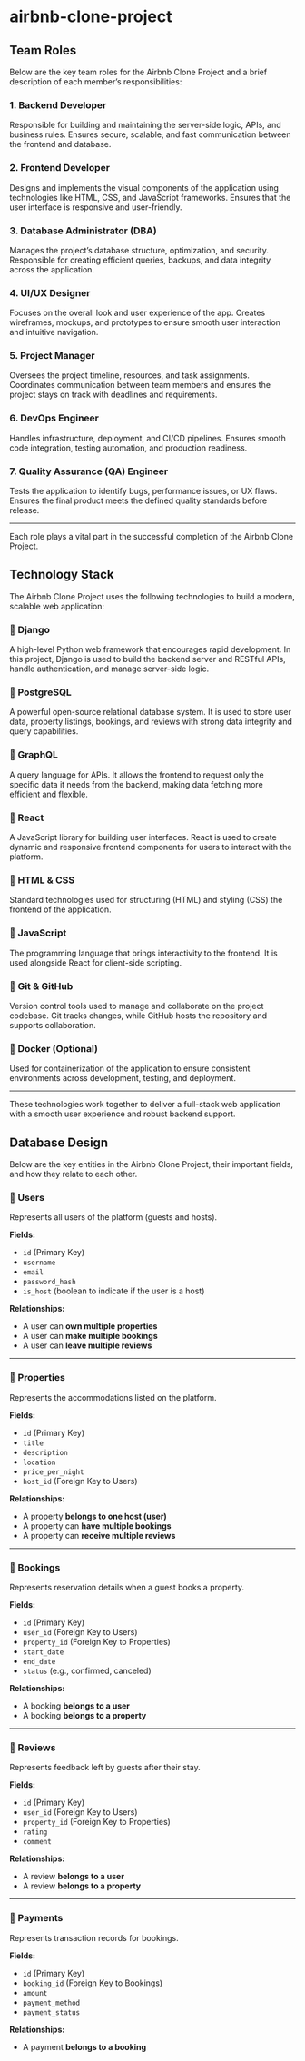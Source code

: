# airbnb-clone-project
## Team Roles

Below are the key team roles for the Airbnb Clone Project and a brief description of each member’s responsibilities:

### 1. Backend Developer
Responsible for building and maintaining the server-side logic, APIs, and business rules. Ensures secure, scalable, and fast communication between the frontend and database.

### 2. Frontend Developer
Designs and implements the visual components of the application using technologies like HTML, CSS, and JavaScript frameworks. Ensures that the user interface is responsive and user-friendly.

### 3. Database Administrator (DBA)
Manages the project’s database structure, optimization, and security. Responsible for creating efficient queries, backups, and data integrity across the application.

### 4. UI/UX Designer
Focuses on the overall look and user experience of the app. Creates wireframes, mockups, and prototypes to ensure smooth user interaction and intuitive navigation.

### 5. Project Manager
Oversees the project timeline, resources, and task assignments. Coordinates communication between team members and ensures the project stays on track with deadlines and requirements.

### 6. DevOps Engineer
Handles infrastructure, deployment, and CI/CD pipelines. Ensures smooth code integration, testing automation, and production readiness.

### 7. Quality Assurance (QA) Engineer
Tests the application to identify bugs, performance issues, or UX flaws. Ensures the final product meets the defined quality standards before release.

---

Each role plays a vital part in the successful completion of the Airbnb Clone Project.
## Technology Stack

The Airbnb Clone Project uses the following technologies to build a modern, scalable web application:

### 🔹 Django
A high-level Python web framework that encourages rapid development. In this project, Django is used to build the backend server and RESTful APIs, handle authentication, and manage server-side logic.

### 🔹 PostgreSQL
A powerful open-source relational database system. It is used to store user data, property listings, bookings, and reviews with strong data integrity and query capabilities.

### 🔹 GraphQL
A query language for APIs. It allows the frontend to request only the specific data it needs from the backend, making data fetching more efficient and flexible.

### 🔹 React
A JavaScript library for building user interfaces. React is used to create dynamic and responsive frontend components for users to interact with the platform.

### 🔹 HTML & CSS
Standard technologies used for structuring (HTML) and styling (CSS) the frontend of the application.

### 🔹 JavaScript
The programming language that brings interactivity to the frontend. It is used alongside React for client-side scripting.

### 🔹 Git & GitHub
Version control tools used to manage and collaborate on the project codebase. Git tracks changes, while GitHub hosts the repository and supports collaboration.

### 🔹 Docker (Optional)
Used for containerization of the application to ensure consistent environments across development, testing, and deployment.

---

These technologies work together to deliver a full-stack web application with a smooth user experience and robust backend support.
## Database Design

Below are the key entities in the Airbnb Clone Project, their important fields, and how they relate to each other.

### 🔹 Users
Represents all users of the platform (guests and hosts).

**Fields:**
- `id` (Primary Key)
- `username`
- `email`
- `password_hash`
- `is_host` (boolean to indicate if the user is a host)

**Relationships:**
- A user can **own multiple properties**
- A user can **make multiple bookings**
- A user can **leave multiple reviews**

---

### 🔹 Properties
Represents the accommodations listed on the platform.

**Fields:**
- `id` (Primary Key)
- `title`
- `description`
- `location`
- `price_per_night`
- `host_id` (Foreign Key to Users)

**Relationships:**
- A property **belongs to one host (user)**
- A property can **have multiple bookings**
- A property can **receive multiple reviews**

---

### 🔹 Bookings
Represents reservation details when a guest books a property.

**Fields:**
- `id` (Primary Key)
- `user_id` (Foreign Key to Users)
- `property_id` (Foreign Key to Properties)
- `start_date`
- `end_date`
- `status` (e.g., confirmed, canceled)

**Relationships:**
- A booking **belongs to a user**
- A booking **belongs to a property**

---

### 🔹 Reviews
Represents feedback left by guests after their stay.

**Fields:**
- `id` (Primary Key)
- `user_id` (Foreign Key to Users)
- `property_id` (Foreign Key to Properties)
- `rating`
- `comment`

**Relationships:**
- A review **belongs to a user**
- A review **belongs to a property**

---

### 🔹 Payments
Represents transaction records for bookings.

**Fields:**
- `id` (Primary Key)
- `booking_id` (Foreign Key to Bookings)
- `amount`
- `payment_method`
- `payment_status`

**Relationships:**
- A payment **belongs to a booking**
